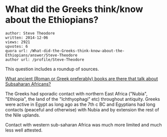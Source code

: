 # What did the Greeks think/know about the Ethiopians?

	author: Steve Theodore
	written: 2014-12-06
	views: 2921
	upvotes: 6
	quora url: /What-did-the-Greeks-think-know-about-the-Ethiopians/answer/Steve-Theodore
	author url: /profile/Steve-Theodore


This question includes a roundup of sources.

[What ancient (Roman or Greek preferably) books are there that talk about Subsaharan Africans?](https://www.quora.com/What-ancient-Roman-or-Greek-preferably-books-are-there-that-talk-about-Subsaharan-Africans)

The Greeks had sporadic contact with northern East Africa ("Nubia", "Ethiopia", the land of the "Ichthyophagi" etc) throughout antiquity. Greeks were active in Egypt as long ago as the 7th c BC and Egyptians had long contacts (peaceful and otherwise) with Nubia and by extension the rest of the Nile uplands. 

Contact with western sub-saharan Africa was much more limited and much less well attested.

